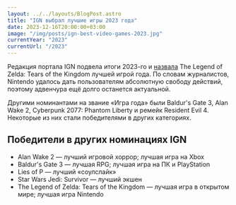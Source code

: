 ```yaml
---
layout: ../../layouts/BlogPost.astro
title: "IGN выбрал лучшие игры 2023 года"
date: 2023-12-16T20:00:00+03:00
image: "/img/posts/ign-best-video-games-2023.jpg"
currentYear: "2023"
currentUrl: "/2023"
---
```


Редакция портала IGN подвела итоги 2023-го и [назвала](https://www.ign.com/articles/best-video-games-2023) The Legend of Zelda: Tears of the Kingdom лучшей игрой года. По словам журналистов, Nintendo удалось дать пользователям абсолютную свободу действий, поэтому адвенчура ещё долго останется актуальной.

Другими номинантами на звание «Игра года» были Baldur's Gate 3, Alan Wake 2, Cyberpunk 2077: Phantom Liberty и ремейк Resident Evil 4. Некоторые из них стали победителями в других категориях.

## Победители в других номинациях IGN

-   Alan Wake 2 — лучший игровой хоррор; лучшая игра на Xbox
-   Baldur's Gate 3 — лучшая RPG; лучшая игра на ПК и PlayStation  
-   Lies of P — лучший «соулслайк»  
-   Star Wars Jedi: Survivor — лучший экшен  
-   The Legend of Zelda: Tears of the Kingdom — лучшая игра в открытом мире; лучшая игра Nintendo